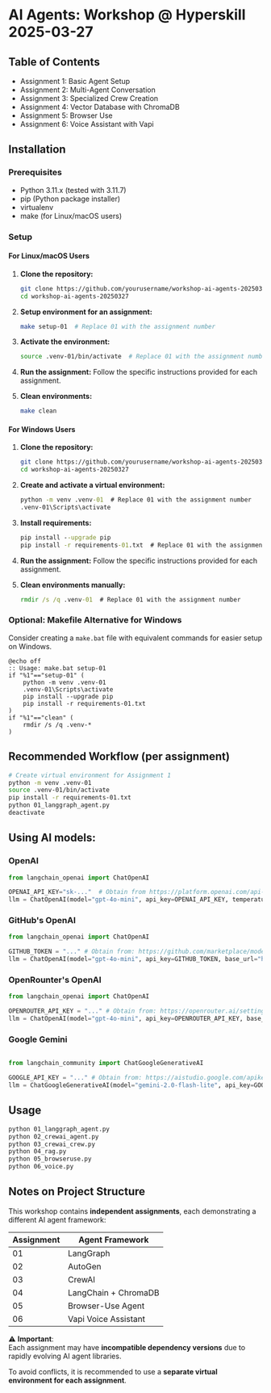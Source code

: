 # AI Agents: Workshop @ Hyperskill 2025-03-27

## Table of Contents
- Assignment 1: Basic Agent Setup
- Assignment 2: Multi-Agent Conversation
- Assignment 3: Specialized Crew Creation
- Assignment 4: Vector Database with ChromaDB
- Assignment 5: Browser Use
- Assignment 6: Voice Assistant with Vapi

## Installation

### Prerequisites
- Python 3.11.x (tested with 3.11.7)
- pip (Python package installer)
- virtualenv
- make (for Linux/macOS users)

### Setup

#### For Linux/macOS Users
1. **Clone the repository:**
   ```bash
   git clone https://github.com/yourusername/workshop-ai-agents-20250327.git
   cd workshop-ai-agents-20250327
   ```

2. **Setup environment for an assignment:**
   ```bash
   make setup-01  # Replace 01 with the assignment number
   ```

3. **Activate the environment:**
   ```bash
   source .venv-01/bin/activate  # Replace 01 with the assignment number
   ```

4. **Run the assignment:**
   Follow the specific instructions provided for each assignment.

5. **Clean environments:**
   ```bash
   make clean
   ```

#### For Windows Users
1. **Clone the repository:**
   ```bash
   git clone https://github.com/yourusername/workshop-ai-agents-20250327.git
   cd workshop-ai-agents-20250327
   ```

2. **Create and activate a virtual environment:**
   ```cmd
   python -m venv .venv-01  # Replace 01 with the assignment number
   .venv-01\Scripts\activate
   ```

3. **Install requirements:**
   ```cmd
   pip install --upgrade pip
   pip install -r requirements-01.txt  # Replace 01 with the assignment number
   ```

4. **Run the assignment:**
   Follow the specific instructions provided for each assignment.

5. **Clean environments manually:**
   ```cmd
   rmdir /s /q .venv-01  # Replace 01 with the assignment number
   ```

### Optional: Makefile Alternative for Windows
Consider creating a `make.bat` file with equivalent commands for easier setup on Windows.

```batch
@echo off
:: Usage: make.bat setup-01
if "%1"=="setup-01" (
    python -m venv .venv-01
    .venv-01\Scripts\activate
    pip install --upgrade pip
    pip install -r requirements-01.txt
)
if "%1"=="clean" (
    rmdir /s /q .venv-*
)
```

## Recommended Workflow (per assignment)

```bash
# Create virtual environment for Assignment 1
python -m venv .venv-01
source .venv-01/bin/activate
pip install -r requirements-01.txt
python 01_langgraph_agent.py
deactivate
```

## Using AI models:

### OpenAI

```python
from langchain_openai import ChatOpenAI

OPENAI_API_KEY="sk-..."  # Obtain from https://platform.openai.com/api-keys
llm = ChatOpenAI(model="gpt-4o-mini", api_key=OPENAI_API_KEY, temperature=0)
```

### GitHub's OpenAI

```python
from langchain_openai import ChatOpenAI

GITHUB_TOKEN = "..." # Obtain from: https://github.com/marketplace/models/azure-openai/gpt-4o/playground
llm = ChatOpenAI(model="gpt-4o-mini", api_key=GITHUB_TOKEN, base_url="https://models.inference.ai.azure.com/", temperature=0)
```

### OpenRounter's OpenAI

```python
from langchain_openai import ChatOpenAI

OPENROUTER_API_KEY = "..." # Obtain from: https://openrouter.ai/settings/keys
llm = ChatOpenAI(model="gpt-4o-mini", api_key=OPENROUTER_API_KEY, base_url="https://openrouter.ai/api/v1", temperature=0)
```

### Google Gemini

```python

from langchain_community import ChatGoogleGenerativeAI

GOOGLE_API_KEY = "..." # Obtain from: https://aistudio.google.com/apikey
llm = ChatGoogleGenerativeAI(model="gemini-2.0-flash-lite", api_key=GOOGLE_API_KEY, temperature=0)
```

## Usage

```bash
python 01_langgraph_agent.py
python 02_crewai_agent.py
python 03_crewai_crew.py
python 04_rag.py
python 05_browseruse.py
python 06_voice.py
```

## Notes on Project Structure

This workshop contains **independent assignments**, each demonstrating a different AI agent framework:

| Assignment | Agent Framework |
|------------|-----------------|
| 01 | LangGraph |
| 02 | AutoGen |
| 03 | CrewAI |
| 04 | LangChain + ChromaDB |
| 05 | Browser-Use Agent |
| 06 | Vapi Voice Assistant |

⚠ **Important**:  
Each assignment may have **incompatible dependency versions** due to rapidly evolving AI agent libraries.

To avoid conflicts, it is recommended to use a **separate virtual environment for each assignment**.

